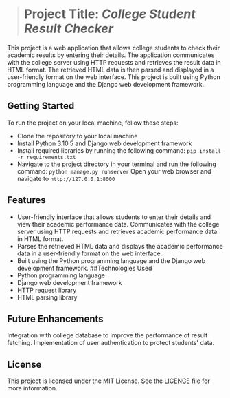 ># Project Title: ***College Student Result Checker***

This project is a web application that allows college students to check their academic results by entering their details. The application communicates with the college server using HTTP requests and retrieves the result data in HTML format. The retrieved HTML data is then parsed and displayed in a user-friendly format on the web interface. This project is built using Python programming language and the Django web development framework.

## Getting Started
To run the project on your local machine, follow these steps:

- Clone the repository to your local machine
- Install Python 3.10.5 and Django web development framework
- Install required libraries by running the following command: `pip install -r requirements.txt`
- Navigate to the project directory in your terminal and run the following command: `python manage.py runserver`
Open your web browser and navigate to `http://127.0.0.1:8000`

## Features
- User-friendly interface that allows students to enter their details and view their academic performance data.
Communicates with the college server using HTTP requests and retrieves academic performance data in HTML format.
- Parses the retrieved HTML data and displays the academic performance data in a user-friendly format on the web interface.
- Built using the Python programming language and the Django web development framework.
##Technologies Used
- Python programming language
- Django web development framework
- HTTP request library
- HTML parsing library

## Future Enhancements
Integration with college database to improve the performance of result fetching.
Implementation of user authentication to protect students' data.

## License
This project is licensed under the MIT License. See the <a href="https://github.com/devnamdev2003/Rgpv_result_checker_application/blob/main/LICENSE">LICENCE</a> file for more information.